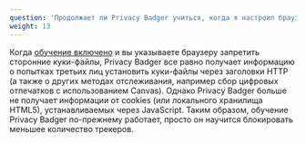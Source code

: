```yaml
---
question: 'Продолжает ли Privacy Badger учиться, когда я настроил браузер на блокировку всех сторонних куки-файлов?'
weight: 13
---
```


Когда [обучение включено](#How-does-Privacy-Badger-work) и вы указываете браузеру запретить сторонние куки-файлы, Privacy Badger все равно получает информацию о попытках третьих лиц установить куки-файлы через заголовки HTTP (а также о других методах отслеживания, например сбор цифровых отпечатков с использованием Canvas). Однако Privacy Badger больше не получает информации от cookies (или локального хранилища HTML5), устанавливаемых через JavaScript. Таким образом, обучение Privacy Badger по-прежнему работает, просто он научится блокировать меньшее количество трекеров.
